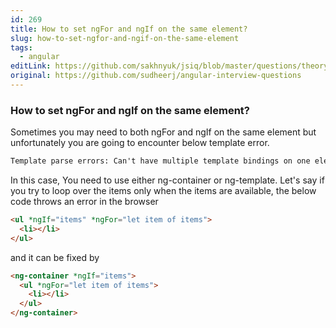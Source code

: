 ```yaml
---
id: 269
title: How to set ngFor and ngIf on the same element?
slug: how-to-set-ngfor-and-ngif-on-the-same-element
tags:
  - angular
editLink: https://github.com/sakhnyuk/jsiq/blob/master/questions/theory/angular/269.md
original: https://github.com/sudheerj/angular-interview-questions
---
```


### How to set ngFor and ngIf on the same element?

Sometimes you may need to both ngFor and ngIf on the same element but unfortunately you are going to encounter below template error.

```cmd
Template parse errors: Can't have multiple template bindings on one element.
```

In this case, You need to use either ng-container or ng-template. Let's say if you try to loop over the items only when the items are available, the below code throws an error in the browser

```html
<ul *ngIf="items" *ngFor="let item of items">
  <li></li>
</ul>
```

and it can be fixed by

```html
<ng-container *ngIf="items">
  <ul *ngFor="let item of items">
    <li></li>
  </ul>
</ng-container>
```